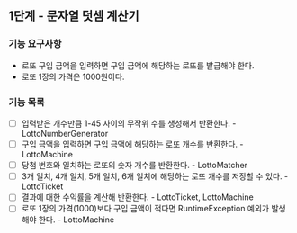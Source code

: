 ## 1단계 - 문자열 덧셈 계산기

###  기능 요구사항
- 로또 구입 금액을 입력하면 구입 금액에 해당하는 로또를 발급해야 한다.
- 로또 1장의 가격은 1000원이다.

###  기능 목록
- [ ] 입력받은 개수만큼 1-45 사이의 무작위 수를 생성해서 반환한다. - LottoNumberGenerator
- [ ] 구입 금액을 입력하면 구입 금액에 해당하는 로또 개수를 반환한다. - LottoMachine
- [ ] 당첨 번호와 일치하는 로또의 숫자 개수를 반환한다. - LottoMatcher
- [ ] 3개 일치, 4개 일치, 5개 일치, 6개 일치에 해당하는 로또 개수를 저장할 수 있다. - LottoTicket
- [ ] 결과에 대한 수익률을 계산해 반환한다. - LottoTicket, LottoMachine
- [ ] 로또 1장의 가격(1000)보다 구입 금액이 적다면 RuntimeException 예외가 발생해야 한다. - LottoMachine